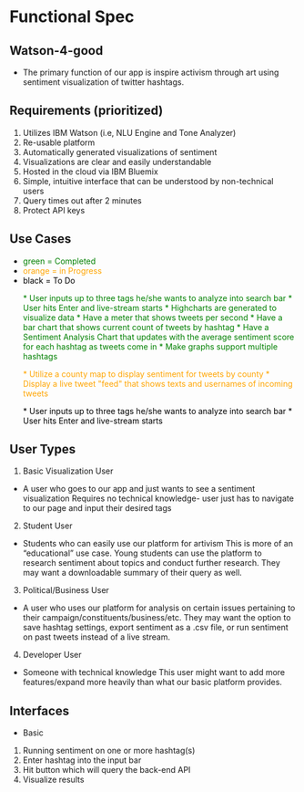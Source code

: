 # <a name="func_spec"></a>Functional Spec
## Watson-4-good
* The primary function of our app is inspire activism through art using sentiment visualization of twitter hashtags.

## Requirements (prioritized)
1. Utilizes IBM Watson (i.e, NLU Engine and Tone Analyzer)
2. Re-usable platform
3. Automatically generated visualizations of sentiment
4. Visualizations are clear and easily understandable
5. Hosted in the cloud via IBM Bluemix
6. Simple, intuitive interface that can be understood by non-technical users
7. Query times out after 2 minutes
8. Protect API keys

## Use Cases 
* <span style="color:green"> green = Completed</span>
* <span style="color:orange">orange = in Progress</span>
* <span style="color:black"> black = To Do</span> 

<ul style="color:green">
* User inputs up to three tags he/she wants to analyze into search bar
* User hits Enter and live-stream starts
* Highcharts are generated to visualize data
	* Have a meter that shows tweets per second
	* Have a bar chart that shows current count of tweets by hashtag
	* Have a Sentiment Analysis Chart that updates with the average sentiment score for each hashtag as tweets come in
* Make graphs support multiple hashtags
</ul>
<ul style="color:orange">
* Utilize a county map to display sentiment for tweets by county
* Display a live tweet "feed" that shows texts and usernames of incoming tweets
</ul>
<ul style="color:black">
* User inputs up to three tags he/she wants to analyze into search bar
* User hits Enter and live-stream starts
</ul>

## User Types
1. Basic Visualization User
* A user who goes to our app and just wants to see a sentiment visualization
Requires no technical knowledge- user just has to navigate to our page and input their desired tags
2. Student User
* Students who can easily use our platform for artivism
This is more of an “educational” use case. Young students can use the platform to research sentiment about topics and conduct further research. They may want a downloadable summary of their query as well.
3. Political/Business User
* A user who uses our platform for analysis on certain issues pertaining to their campaign/constituents/business/etc. They may want the option to save hashtag settings, export sentiment as a .csv file, or run sentiment on past tweets instead of a live stream.
4. Developer User
* Someone with technical knowledge 
This user might want to add more features/expand more heavily than what our basic platform provides.

## Interfaces
* Basic 
1. Running sentiment on one or more hashtag(s)
2. Enter hashtag into the input bar
3. Hit button which will query the back-end API
4. Visualize results
